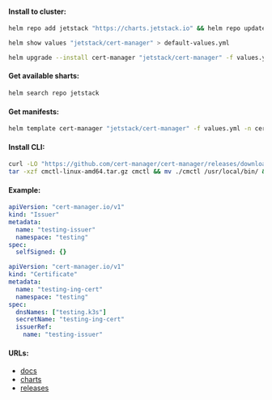 #### Install to cluster:
```bash
helm repo add jetstack "https://charts.jetstack.io" && helm repo update
```
```bash
helm show values "jetstack/cert-manager" > default-values.yml
```
```bash
helm upgrade --install cert-manager "jetstack/cert-manager" -f values.yml -n cert-manager --create-namespace
```

#### Get available sharts:
```bash
helm search repo jetstack
```

#### Get manifests:
```bash
helm template cert-manager "jetstack/cert-manager" -f values.yml -n cert-manager > manifests.yml
```

#### Install CLI:
```bash
curl -LO "https://github.com/cert-manager/cert-manager/releases/download/v${version}/cmctl-linux-amd64.tar.gz" && \
tar -xzf cmctl-linux-amd64.tar.gz cmctl && mv ./cmctl /usr/local/bin/ && rm -f cmctl-linux-amd64.tar.gz
```

#### Example:
```yaml
apiVersion: "cert-manager.io/v1"
kind: "Issuer"
metadata:
  name: "testing-issuer"
  namespace: "testing"
spec:
  selfSigned: {}
```
```yaml
apiVersion: "cert-manager.io/v1"
kind: "Certificate"
metadata:
  name: "testing-ing-cert"
  namespace: "testing"
spec:
  dnsNames: ["testing.k3s"]
  secretName: "testing-ing-cert"
  issuerRef:
    name: "testing-issuer"
```

#### URLs:
- [docs](https://cert-manager.io/docs/)
- [charts](https://artifacthub.io/packages/helm/cert-manager/cert-manager)
- [releases](https://github.com/cert-manager/cert-manager/releases)
